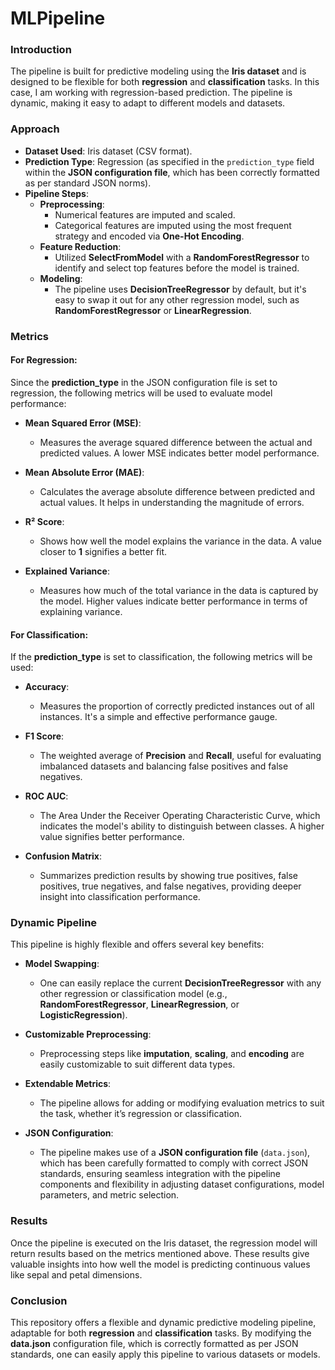 # MLPipeline 

### **Introduction**
The pipeline is built for predictive modeling using the **Iris dataset** and is designed to be flexible for both **regression** and **classification** tasks. In this case, I am working with regression-based prediction. The pipeline is dynamic, making it easy to adapt to different models and datasets.


### **Approach**
- **Dataset Used**: Iris dataset (CSV format).
- **Prediction Type**: Regression (as specified in the `prediction_type` field within the **JSON configuration file**, which has been correctly formatted as per standard JSON norms).
- **Pipeline Steps**:
  - **Preprocessing**: 
    - Numerical features are imputed and scaled.
    - Categorical features are imputed using the most frequent strategy and encoded via **One-Hot Encoding**.
  - **Feature Reduction**: 
    - Utilized **SelectFromModel** with a **RandomForestRegressor** to identify and select top features before the model is trained.
  - **Modeling**:
    - The pipeline uses **DecisionTreeRegressor** by default, but it's easy to swap it out for any other regression model, such as **RandomForestRegressor** or **LinearRegression**.
  
### **Metrics**

#### For Regression:
Since the **prediction_type** in the JSON configuration file is set to regression, the following metrics will be used to evaluate model performance:
- **Mean Squared Error (MSE)**: 
  - Measures the average squared difference between the actual and predicted values. A lower MSE indicates better model performance.
  
- **Mean Absolute Error (MAE)**:
  - Calculates the average absolute difference between predicted and actual values. It helps in understanding the magnitude of errors.
  
- **R² Score**: 
  - Shows how well the model explains the variance in the data. A value closer to **1** signifies a better fit.

- **Explained Variance**:
  - Measures how much of the total variance in the data is captured by the model. Higher values indicate better performance in terms of explaining variance.

#### For Classification:
If the **prediction_type** is set to classification, the following metrics will be used:
- **Accuracy**: 
  - Measures the proportion of correctly predicted instances out of all instances. It's a simple and effective performance gauge.
  
- **F1 Score**: 
  - The weighted average of **Precision** and **Recall**, useful for evaluating imbalanced datasets and balancing false positives and false negatives.
  
- **ROC AUC**: 
  - The Area Under the Receiver Operating Characteristic Curve, which indicates the model's ability to distinguish between classes. A higher value signifies better performance.

- **Confusion Matrix**:
  - Summarizes prediction results by showing true positives, false positives, true negatives, and false negatives, providing deeper insight into classification performance.

### **Dynamic Pipeline**
This pipeline is highly flexible and offers several key benefits:
- **Model Swapping**: 
  - One can easily replace the current **DecisionTreeRegressor** with any other regression or classification model (e.g., **RandomForestRegressor**, **LinearRegression**, or **LogisticRegression**).
  
- **Customizable Preprocessing**: 
  - Preprocessing steps like **imputation**, **scaling**, and **encoding** are easily customizable to suit different data types.

- **Extendable Metrics**:
  - The pipeline allows for adding or modifying evaluation metrics to suit the task, whether it’s regression or classification.

- **JSON Configuration**:
  - The pipeline makes use of a **JSON configuration file** (`data.json`), which has been carefully formatted to comply with correct JSON standards, ensuring seamless integration with the pipeline components and flexibility in adjusting dataset configurations, model parameters, and metric selection.

### **Results**
Once the pipeline is executed on the Iris dataset, the regression model will return results based on the metrics mentioned above. These results give valuable insights into how well the model is predicting continuous values like sepal and petal dimensions.

### **Conclusion**
This repository offers a flexible and dynamic predictive modeling pipeline, adaptable for both **regression** and **classification** tasks. By modifying the **data.json** configuration file, which is correctly formatted as per JSON standards, one can easily apply this pipeline to various datasets or models.
